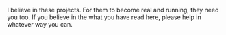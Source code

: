 I believe in these projects. For them to become real and running, they need you too. If you believe in the what you have read here, please help in whatever way you can.

